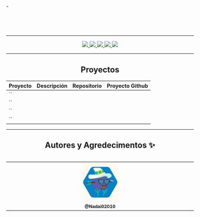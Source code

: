 -<div align="center">
    <h1></h1>
    <h2></h2>
    <img src="" width="600">
<div align="center">

---
<a href="https://github.com/Layer2es">
<img src="https://img.shields.io/badge/Overview L2 en Español-Github-yellow"
/>
<a href="">
<img src="https://img.shields.io/badge/-red?logo=youtube"/>
</a>
</a>
<a href="">
<img src="https://img.shields.io/twitter/follow/?style=social"/>
</a>
<a href="">
<img src="https://img.shields.io/twitter/follow/?style=social"/>
</a>
<a href="">
<img src="https://img.shields.io/github/stars/?style=social"/>
</a>

</div>

---
    
## Proyectos



| Proyecto  | Descripción                     | Repositorio                                     | Proyecto Github                                          |
| --------  | ------------------------------- | ---------------------------------------------- | ------------------------------------------------------- |
| `` | | 
| `` | | 
| `` | | 
| `` | | 

---   
    
## Autores y Agredecimentos ✨


    
<div style="overflow-x:auto;">
<table>
  <tbody>
    <tr>
      <td align="center" valign="top" width="14.28%"><a href="https://twitter.com/Nadai02010"><img src="https://github.com/Starknet-Es/Proyectos-de-la-comunidad/blob/main/Nadai.jpg" width="100px;" alt="Nadai02010"/><br /><sub><b>@Nadai02010</b></sub></a><br /><a href="https://twitter.com/Nadai02010" title="Twitter"></a></td>
      </tr>
  </tbody>
</table>
</div>

